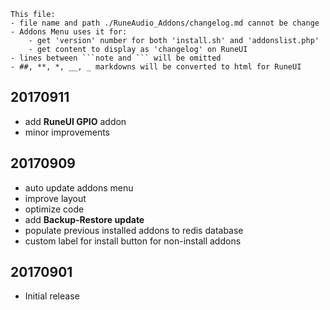```note  
This file: 
- file name and path ./RuneAudio_Addons/changelog.md cannot be change
- Addons Menu uses it for:
    - get 'version' number for both 'install.sh' and 'addonslist.php'
    - get content to display as 'changelog' on RuneUI
- lines between ```note and ``` will be omitted
- ##, **, *, __, _ markdowns will be converted to html for RuneUI
```

## 20170911
- add **RuneUI GPIO** addon
- minor improvements

## 20170909
- auto update addons menu
- improve layout
- optimize code
- add **Backup-Restore update**
- populate previous installed addons to redis database
- custom label for install button for non-install addons

## 20170901
- Initial release
